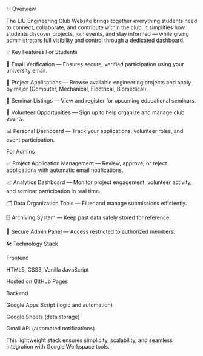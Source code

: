 ✨ Overview

The LIU Engineering Club Website brings together everything students need to connect, collaborate, and contribute within the club.
It simplifies how students discover projects, join events, and stay informed — while giving administrators full visibility and control through a dedicated dashboard.

💡 Key Features
For Students

📧 Email Verification — Ensures secure, verified participation using your university email.

🚀 Project Applications — Browse available engineering projects and apply by major (Computer, Mechanical, Electrical, Biomedical).

📅 Seminar Listings — View and register for upcoming educational seminars.

🎉 Volunteer Opportunities — Sign up to help organize and manage club events.

📊 Personal Dashboard — Track your applications, volunteer roles, and event participation.

For Admins

✅ Project Application Management — Review, approve, or reject applications with automatic email notifications.

📈 Analytics Dashboard — Monitor project engagement, volunteer activity, and seminar participation in real time.

🗂️ Data Organization Tools — Filter and manage submissions efficiently.

🗄️ Archiving System — Keep past data safely stored for reference.

🔐 Secure Admin Panel — Access restricted to authorized members.

🛠️ Technology Stack

Frontend

HTML5, CSS3, Vanilla JavaScript

Hosted on GitHub Pages

Backend

Google Apps Script (logic and automation)

Google Sheets (data storage)

Gmail API (automated notifications)

This lightweight stack ensures simplicity, scalability, and seamless integration with Google Workspace tools.